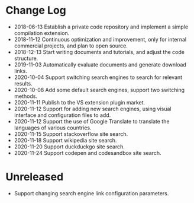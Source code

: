 # Change Log

- 2018-06-13 Establish a private code repository and implement a simple compilation extension.
- 2018-11-12 Continuous optimization and improvement, only for internal commercial projects, and plan to open source.
- 2018-12-13 Start writing documents and tutorials, and adjust the code structure.
- 2019-11-03 Automatically evaluate documents and generate download links.
- 2020-10-04 Support switching search engines to search for relevant results.
- 2020-10-08 Add some default search engines, support two switching methods.
- 2020-11-11 Publish to the VS extension plugin market.
- 2020-11-12 Support for adding new search engines, using visual interface and configuration files to add.
- 2020-11-12 Support the use of Google Translate to translate the languages of various countries.
- 2020-11-15 Support stackoverflow site search.
- 2020-11-18 Support wikipedia site search.
- 2020-11-20 Support duckduckgo site search.
- 2020-11-24 Support codepen and codesandbox site search.

# Unreleased

- Support changing search engine link configuration parameters.
